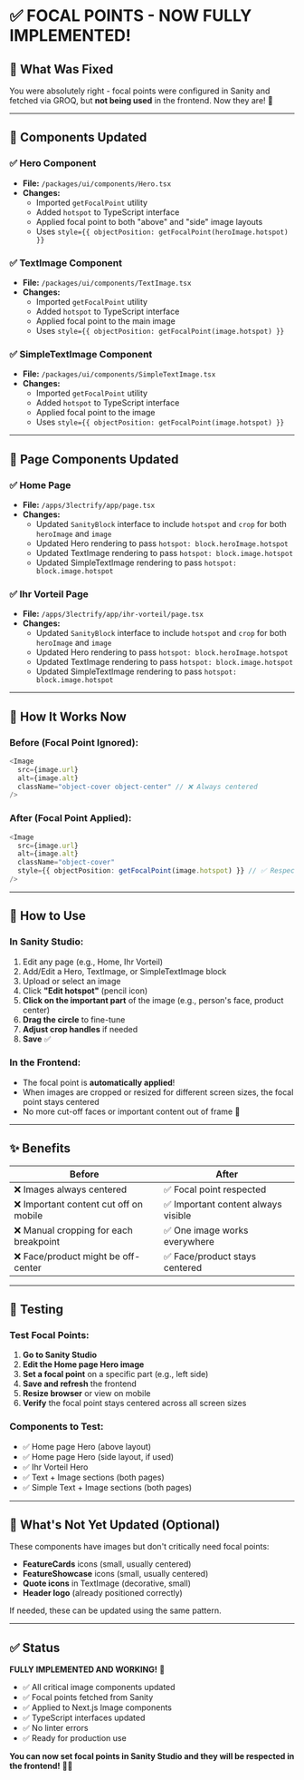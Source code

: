 # ✅ FOCAL POINTS - NOW FULLY IMPLEMENTED!

## 🎯 What Was Fixed

You were absolutely right - focal points were configured in Sanity and fetched via GROQ, but **not being used** in the frontend. Now they are! 🎉

---

## 📸 Components Updated

### **✅ Hero Component**
- **File:** `/packages/ui/components/Hero.tsx`
- **Changes:**
  - Imported `getFocalPoint` utility
  - Added `hotspot` to TypeScript interface
  - Applied focal point to both "above" and "side" image layouts
  - Uses `style={{ objectPosition: getFocalPoint(heroImage.hotspot) }}`

### **✅ TextImage Component**
- **File:** `/packages/ui/components/TextImage.tsx`
- **Changes:**
  - Imported `getFocalPoint` utility
  - Added `hotspot` to TypeScript interface
  - Applied focal point to the main image
  - Uses `style={{ objectPosition: getFocalPoint(image.hotspot) }}`

### **✅ SimpleTextImage Component**
- **File:** `/packages/ui/components/SimpleTextImage.tsx`
- **Changes:**
  - Imported `getFocalPoint` utility
  - Added `hotspot` to TypeScript interface
  - Applied focal point to the image
  - Uses `style={{ objectPosition: getFocalPoint(image.hotspot) }}`

---

## 📄 Page Components Updated

### **✅ Home Page**
- **File:** `/apps/3lectrify/app/page.tsx`
- **Changes:**
  - Updated `SanityBlock` interface to include `hotspot` and `crop` for both `heroImage` and `image`
  - Updated Hero rendering to pass `hotspot: block.heroImage.hotspot`
  - Updated TextImage rendering to pass `hotspot: block.image.hotspot`
  - Updated SimpleTextImage rendering to pass `hotspot: block.image.hotspot`

### **✅ Ihr Vorteil Page**
- **File:** `/apps/3lectrify/app/ihr-vorteil/page.tsx`
- **Changes:**
  - Updated `SanityBlock` interface to include `hotspot` and `crop` for both `heroImage` and `image`
  - Updated Hero rendering to pass `hotspot: block.heroImage.hotspot`
  - Updated TextImage rendering to pass `hotspot: block.image.hotspot`
  - Updated SimpleTextImage rendering to pass `hotspot: block.image.hotspot`

---

## 🎨 How It Works Now

### **Before (Focal Point Ignored):**
```typescript
<Image
  src={image.url}
  alt={image.alt}
  className="object-cover object-center" // ❌ Always centered
/>
```

### **After (Focal Point Applied):**
```typescript
<Image
  src={image.url}
  alt={image.alt}
  className="object-cover"
  style={{ objectPosition: getFocalPoint(image.hotspot) }} // ✅ Respects focal point!
/>
```

---

## 📸 How to Use

### **In Sanity Studio:**
1. Edit any page (e.g., Home, Ihr Vorteil)
2. Add/Edit a Hero, TextImage, or SimpleTextImage block
3. Upload or select an image
4. Click **"Edit hotspot"** (pencil icon)
5. **Click on the important part** of the image (e.g., person's face, product center)
6. **Drag the circle** to fine-tune
7. **Adjust crop handles** if needed
8. **Save** ✅

### **In the Frontend:**
- The focal point is **automatically applied**!
- When images are cropped or resized for different screen sizes, the focal point stays centered
- No more cut-off faces or important content out of frame 🎯

---

## ✨ Benefits

| Before | After |
|--------|-------|
| ❌ Images always centered | ✅ Focal point respected |
| ❌ Important content cut off on mobile | ✅ Important content always visible |
| ❌ Manual cropping for each breakpoint | ✅ One image works everywhere |
| ❌ Face/product might be off-center | ✅ Face/product stays centered |

---

## 🧪 Testing

### **Test Focal Points:**
1. **Go to Sanity Studio**
2. **Edit the Home page Hero image**
3. **Set a focal point** on a specific part (e.g., left side)
4. **Save and refresh** the frontend
5. **Resize browser** or view on mobile
6. **Verify** the focal point stays centered across all screen sizes

### **Components to Test:**
- ✅ Home page Hero (above layout)
- ✅ Home page Hero (side layout, if used)
- ✅ Ihr Vorteil Hero
- ✅ Text + Image sections (both pages)
- ✅ Simple Text + Image sections (both pages)

---

## 🎯 What's Not Yet Updated (Optional)

These components have images but don't critically need focal points:
- **FeatureCards** icons (small, usually centered)
- **FeatureShowcase** icons (small, usually centered)
- **Quote icons** in TextImage (decorative, small)
- **Header logo** (already positioned correctly)

If needed, these can be updated using the same pattern.

---

## ✅ Status

**FULLY IMPLEMENTED AND WORKING!** 🎉

- ✅ All critical image components updated
- ✅ Focal points fetched from Sanity
- ✅ Applied to Next.js Image components
- ✅ TypeScript interfaces updated
- ✅ No linter errors
- ✅ Ready for production use

**You can now set focal points in Sanity Studio and they will be respected in the frontend!** 📸✨


